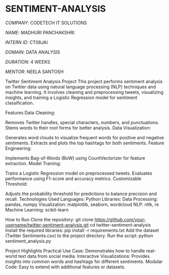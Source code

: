 # SENTIMENT-ANALYSIS

*COMPANY*: CODETECH IT SOLUTIONS

*NAME*: MADHURI PANCHAKSHRI

*INTERN ID*: CT08JAI

*DOMAIN*: DATA ANALYSIS

*DURATION*: 4 WEEKS

*MENTOR*: NEELA SANTOSH


Twitter Sentiment Analysis Project
This project performs sentiment analysis on Twitter data using natural language processing (NLP) techniques and machine learning. It involves cleaning and preprocessing tweets, visualizing insights, and training a Logistic Regression model for sentiment classification.

Features
Data Cleaning:

Removes Twitter handles, special characters, numbers, and punctuations.
Stems words to their root forms for better analysis.
Data Visualization:

Generates word clouds to visualize frequent words for positive and negative sentiments.
Extracts and plots the top hashtags for both sentiments.
Feature Engineering:

Implements Bag-of-Words (BoW) using CountVectorizer for feature extraction.
Model Training:

Trains a Logistic Regression model on preprocessed tweets.
Evaluates performance using F1-score and accuracy metrics.
Customizable Threshold:

Adjusts the probability threshold for predictions to balance precision and recall.
Technologies Used
Languages: Python
Libraries:
Data Processing: pandas, numpy
Visualization: matplotlib, seaborn, wordcloud
NLP: nltk, re
Machine Learning: scikit-learn

How to Run
Clone the repository:
git clone https://github.com/your-username/twitter-sentiment-analysis.git
cd twitter-sentiment-analysis
Install the required libraries:
pip install -r requirements.txt
Add the dataset (Twitter Sentiments.csv) to the project directory.
Run the script:
python sentiment_analysis.py

Project Highlights
Practical Use Case: Demonstrates how to handle real-world text data from social media.
Interactive Visualizations: Provides insights into common words and hashtags for different sentiments.
Modular Code: Easy to extend with additional features or datasets.
